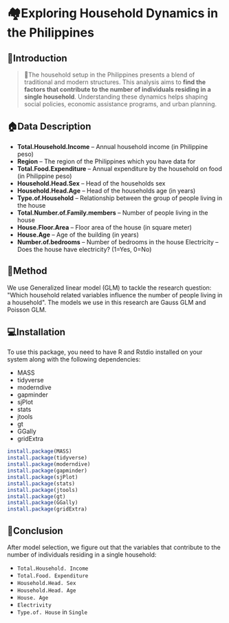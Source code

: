 # 🏘Exploring Household Dynamics in the Philippines

## 🏡Introduction

> 📌The household setup in the Philippines presents a blend of traditional and modern structures. This analysis aims to **find the factors that contribute to the number of individuals residing in a single household**.  Understanding these dynamics helps shaping social policies, economic assistance programs, and urban planning.

## 🏠Data Description
- **Total.Household.Income** – Annual household income (in Philippine peso) 
- **Region** – The region of the Philippines which you have data for 
- **Total.Food.Expenditure** – Annual expenditure by the household on food (in Philippine peso) 
- **Household.Head.Sex** – Head of the households sex 
- **Household.Head.Age** – Head of the households age (in years) 
- **Type.of.Household** – Relationship between the group of people living in the house 
- **Total.Number.of.Family.members** – Number of people living in the house 
- **House.Floor.Area** – Floor area of the house (in square meter) 
- **House.Age** – Age of the building (in years) 
- **Number.of.bedrooms** – Number of bedrooms in the house Electricity – Does the house have electricity? (1=Yes, 0=No)


## 🤖Method

We use Generalized linear model (GLM) to tackle the research question: "Which household related variables influence the number of people living in a household". The models we use in this research are Gauss GLM and Poisson GLM.

## 💻Installation
To use this package, you need to have R and Rstdio installed on your system along with the following dependencies:

- MASS
- tidyverse
- moderndive
- gapminder
- sjPlot
- stats
- jtools
- gt
- GGally
- gridExtra


```r
install.package(MASS)
install.package(tidyverse)
install.package(moderndive)
install.package(gapminder)
install.package(sjPlot)
install.package(stats)
install.package(jtools)
install.package(gt)
install.package(GGally)
install.package(gridExtra)
```



## 📝Conclusion
After model selection, we figure out that the variables that contribute to the number of individuals residing in a single household:
- `Total.Household. Income`
- `Total.Food. Expenditure`
- `Household.Head. Sex`
- `Household.Head. Age`
- `House. Age`
- `Electrivity`
- `Type.of. House` in `Single`


